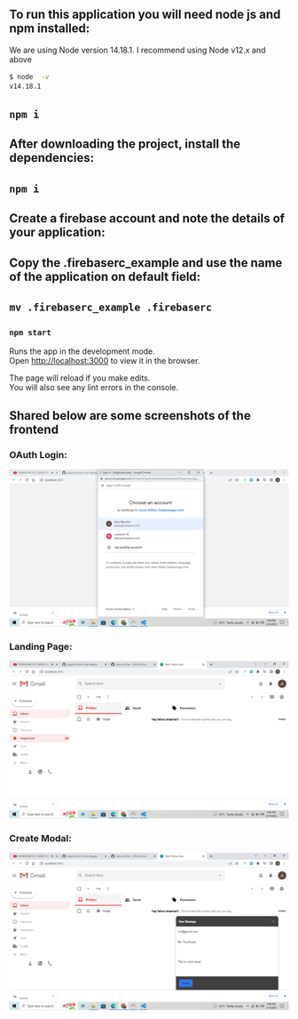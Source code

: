 ## To run this application you will need node js and npm installed:
We are using Node version 14.18.1. I recommend using Node v12.x and above
```bash
$ node  -v
v14.18.1
```
## `npm i`

## After downloading the project, install the dependencies:
## `npm i`

## Create a firebase account and note the details of your application:

## Copy the .firebaserc_example and use the name of the application on default field:
## `mv .firebaserc_example .firebaserc`

### `npm start`

Runs the app in the development mode.<br />
Open [http://localhost:3000](http://localhost:3000) to view it in the browser.

The page will reload if you make edits.<br />
You will also see any lint errors in the console.

## Shared below are some screenshots of the frontend

### OAuth Login:
![Landing](/screenshots/gmail1.png)

### Landing Page:
![Landing](/screenshots/gmail2.png)

### Create Modal:
![Landing](/screenshots/gmail3.png)